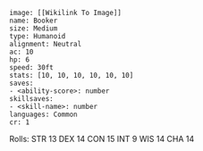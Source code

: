 ```statblock 
image: [[Wikilink To Image]] 
name: Booker
size: Medium
type: Humanoid  
alignment: Neutral
ac: 10
hp: 6
speed: 30ft 
stats: [10, 10, 10, 10, 10, 10] 
saves: 
- <ability-score>: number 
skillsaves: 
- <skill-name>: number  
languages: Common
cr: 1
```

Rolls:
STR 13
DEX 14
CON 15
INT 9
WIS 14
CHA 14
